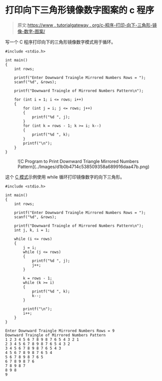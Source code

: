 # 打印向下三角形镜像数字图案的 c 程序

> 原文:[https://www . tutorialgateway . org/c-程序-打印-向下-三角形-镜像-数字-图案/](https://www.tutorialgateway.org/c-program-to-print-downward-triangle-mirrored-numbers-pattern/)

写一个 C 程序打印向下的三角形镜像数字模式用于循环。

```
#include <stdio.h>

int main()
{
	int rows;

	printf("Enter Downward Traingle Mirrored Numbers Rows = ");
	scanf("%d", &rows);

	printf("Downward Traingle of Mirrored Numbers Pattern\n");

	for (int i = 1; i <= rows; i++)
	{
		for (int j = i; j <= rows; j++)
		{
			printf("%d ", j);
		}
		for (int k = rows - 1; k >= i; k--)
		{
			printf("%d ", k);
		}
		printf("\n");
	}
}
```

<figure class="wp-block-image size-large">![C Program to Print Downward Triangle Mirrored Numbers Pattern](../Images/d1b0b4714c538509358a689916daa47b.png)</figure>

这个 [C 模式](https://www.tutorialgateway.org/c-programming-examples/)示例使用 while 循环打印镜像数字的向下三角形。

```
#include <stdio.h>

int main()
{
	int rows;

	printf("Enter Downward Traingle Mirrored Numbers Rows = ");
	scanf("%d", &rows);

	printf("Downward Traingle of Mirrored Numbers Pattern\n");
	int j, k, i = 1;

	while (i <= rows)
	{
		j = i;
		while (j <= rows)
		{
			printf("%d ", j);
			j++;
		}

		k = rows - 1;
		while (k >= i)
		{
			printf("%d ", k);
			k--;
		}

		printf("\n");
		i++;
	}
}
```

```
Enter Downward Traingle Mirrored Numbers Rows = 9
Downward Traingle of Mirrored Numbers Pattern
1 2 3 4 5 6 7 8 9 8 7 6 5 4 3 2 1 
2 3 4 5 6 7 8 9 8 7 6 5 4 3 2 
3 4 5 6 7 8 9 8 7 6 5 4 3 
4 5 6 7 8 9 8 7 6 5 4 
5 6 7 8 9 8 7 6 5 
6 7 8 9 8 7 6 
7 8 9 8 7 
8 9 8 
9 
```
